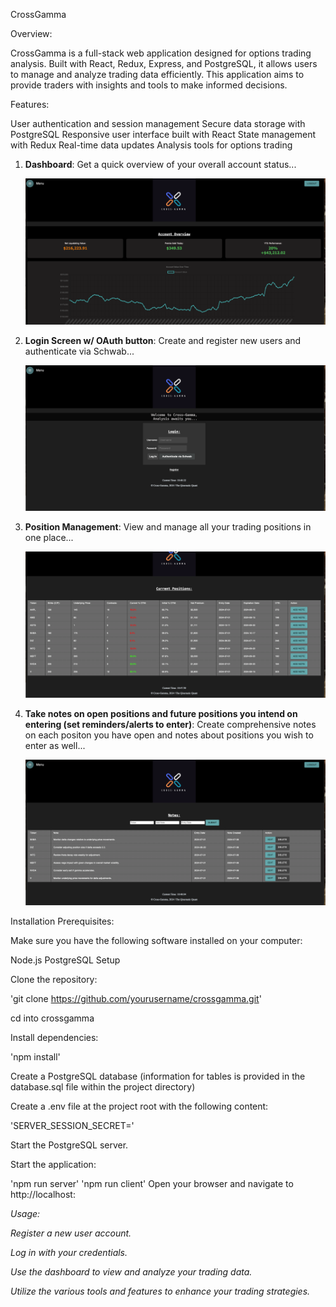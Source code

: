 CrossGamma

Overview:

CrossGamma is a full-stack web application designed for options trading analysis. Built with React, Redux, Express, and PostgreSQL, it allows users to manage and analyze trading data efficiently. This application aims to provide traders with insights and tools to make informed decisions.

Features:

User authentication and session management
Secure data storage with PostgreSQL
Responsive user interface built with React
State management with Redux
Real-time data updates
Analysis tools for options trading

1. **Dashboard**: Get a quick overview of your overall account status...
   
   ![Dashboard](public/images/CGamma.png)

2. **Login Screen w/ OAuth button**: Create and register new users and authenticate via Schwab...

   ![Login/Register User](public/images/CGammaTwo.png)

3. **Position Management**: View and manage all your trading positions in one place...

   ![Position Management](public/images/CGammaFour.png)

4. **Take notes on open positions and future positions you intend on entering (set reminders/alerts to enter)**: Create comprehensive notes on each positon you have open and notes about positions you wish to enter as well...

   ![Comprehensive Notes Page](public/images/CGammaThree.png)


Installation
Prerequisites:

Make sure you have the following software installed on your computer:

Node.js
PostgreSQL
Setup

Clone the repository:

'git clone https://github.com/yourusername/crossgamma.git'

cd into crossgamma

Install dependencies:

'npm install'

Create a PostgreSQL database (information for tables is provided in the database.sql file within the project directory)

Create a .env file at the project root with the following content:

'SERVER_SESSION_SECRET=<yourRandomSecret>'

Start the PostgreSQL server.

Start the application:

'npm run server'
'npm run client'
Open your browser and navigate to http://localhost:<address>

Usage:

Register a new user account.

Log in with your credentials.

Use the dashboard to view and analyze your trading data.

Utilize the various tools and features to enhance your trading strategies.

